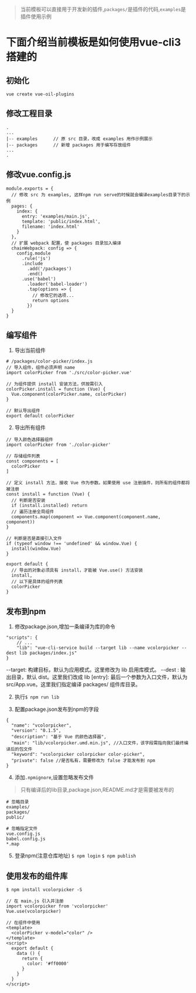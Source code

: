 > 当前模板可以直接用于开发新的插件,`packages/`是插件的代码,`examples`是插件使用示例

# 下面介绍当前模板是如何使用vue-cli3搭建的

## 初始化
```
vue create vue-oil-plugins
```
## 修改工程目录
```
.
...
|-- examples      // 原 src 目录，改成 examples 用作示例展示
|-- packages      // 新增 packages 用于编写存放组件
...
. 
```
## 修改vue.config.js
```
module.exports = {
  // 修改 src 为 examples, 这样npm run serve的时候就会编译examples目录下的示例
  pages: {
    index: {
      entry: 'examples/main.js',
      template: 'public/index.html',
      filename: 'index.html'
    }
  },
  // 扩展 webpack 配置，使 packages 目录加入编译
  chainWebpack: config => {
    config.module
      .rule('js')
      .include
        .add('/packages')
        .end()
      .use('babel')
        .loader('babel-loader')
        .tap(options => {
          // 修改它的选项...
          return options
        })
  }
}
```
## 编写组件
1. 导出当前组件
```
# /packages/color-picker/index.js
// 导入组件，组件必须声明 name
import colorPicker from './src/color-picker.vue'

// 为组件提供 install 安装方法，供按需引入
colorPicker.install = function (Vue) {
  Vue.component(colorPicker.name, colorPicker)
}

// 默认导出组件
export default colorPicker
```
2. 导出所有组件
```
// 导入颜色选择器组件
import colorPicker from './color-picker'

// 存储组件列表
const components = [
  colorPicker
]

// 定义 install 方法，接收 Vue 作为参数。如果使用 use 注册插件，则所有的组件都将被注册
const install = function (Vue) {
  // 判断是否安装
  if (install.installed) return
  // 遍历注册全局组件
  components.map(component => Vue.component(component.name, component))
}

// 判断是否是直接引入文件
if (typeof window !== 'undefined' && window.Vue) {
  install(window.Vue)
}

export default {
  // 导出的对象必须具有 install，才能被 Vue.use() 方法安装
  install,
  // 以下是具体的组件列表
  colorPicker
}
```

## 发布到npm
1. 修改package.json,增加一条编译为库的命令
```
"scripts": {
	// ...
	"lib": "vue-cli-service build --target lib --name vcolorpicker --dest lib packages/index.js"
}
```
--target: 构建目标，默认为应用模式。这里修改为 lib 启用库模式。
--dest : 输出目录，默认 dist。这里我们改成 lib
[entry]: 最后一个参数为入口文件，默认为 src/App.vue。这里我们指定编译 packages/ 组件库目录。

2. 执行`$ npm run lib`

3. 配置package.json发布到npm的字段
```
{
  "name": "vcolorpicker",
  "version": "0.1.5",
  "description": "基于 Vue 的颜色选择器",
  "main": "lib/vcolorpicker.umd.min.js", //入口文件，该字段需指向我们最终编译后的包文件
  "keyword": "vcolorpicker colorpicker color-picker",
  "private": false //是否私有，需要修改为 false 才能发布到 npm
}
```
4. 添加`.npmignore`,设置忽略发布文件
> 只有编译后的lib目录,package.json,README.md才是需要被发布的
```
# 忽略目录
examples/
packages/
public/

# 忽略指定文件
vue.config.js
babel.config.js
*.map
```

5. 登录npm(注意仓库地址)
`$ npm login`
`$ npm publish`

## 使用发布的组件库
`$ npm install vcolorpicker -S`
```
// 在 main.js 引入并注册
import vcolorpicker from 'vcolorpicker'
Vue.use(vcolorpicker)

// 在组件中使用
<template>
  <colorPicker v-model="color" />
</template>
<script>
  export default {
    data () {
      return {
        color: '#ff0000'
      }
    }
  }
</script>
```